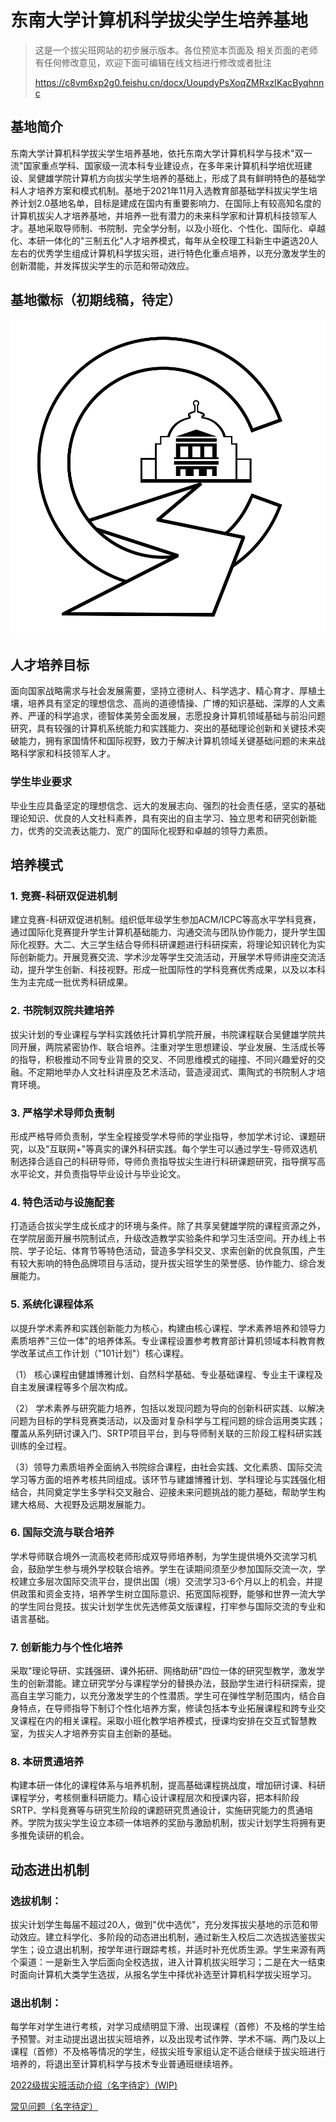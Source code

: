 # 东南大学计算机科学拔尖学生培养基地

> 这是一个拔尖班网站的初步展示版本。各位预览本页面及
> 相关页面的老师有任何修改意见，欢迎下面可编辑在线文档进行修改或者批注
>
> https://c8vm6xp2g0.feishu.cn/docx/UoupdyPsXoqZMRxzIKacByqhnnc

## 基地简介

东南大学计算机科学拔尖学生培养基地，依托东南大学计算机科学与技术"双一流"国家重点学科、国家级一流本科专业建设点，在多年来计算机科学培优班建设、吴健雄学院计算机方向拔尖学生培养的基础上，形成了具有鲜明特色的基础学科人才培养方案和模式机制。基地于2021年11月入选教育部基础学科拔尖学生培养计划2.0基地名单，目标是建成在国内有重要影响力、在国际上有较高知名度的计算机拔尖人才培养基地，并培养一批有潜力的未来科学家和计算机科技领军人才。基地采取导师制、书院制、完全学分制，以及小班化、个性化、国际化、卓越化、本研一体化的"三制五化"人才培养模式，每年从全校理工科新生中遴选20人左右的优秀学生组成计算机科学拔尖班，进行特色化重点培养，以充分激发学生的创新潜能，并发挥拔尖学生的示范和带动效应。

## 基地徽标（初期线稿，待定）
<img alt="基地徽标线稿" src="/img/index/logo.png" style="width=10em; height=10em;">

## 人才培养目标

面向国家战略需求与社会发展需要，坚持立德树人、科学选才、精心育才、厚植土壤，培养具有坚定的理想信念、高尚的道德情操、广博的知识基础、深厚的人文素养、严谨的科学追求，德智体美劳全面发展，志愿投身计算机领域基础与前沿问题研究，具有较强的计算机系统能力和实践能力、突出的基础理论创新和关键技术突破能力，拥有家国情怀和国际视野，致力于解决计算机领域关键基础问题的未来战略科学家和科技领军人才。

### 学生毕业要求

毕业生应具备坚定的理想信念、远大的发展志向、强烈的社会责任感，坚实的基础理论知识、优良的人文社科素养，具有突出的自主学习、独立思考和研究创新能力，优秀的交流表达能力、宽广的国际化视野和卓越的领导力素质。

## 培养模式

### 1\. 竞赛-科研双促进机制

建立竞赛-科研双促进机制。组织低年级学生参加ACM/ICPC等高水平学科竞赛，通过国际化竞赛提升学生计算机基础能力、沟通交流与团队协作能力，提升学生国际化视野。大二、大三学生结合导师科研课题进行科研探索，将理论知识转化为实际创新能力。开展竞赛交流、学术沙龙等学生交流活动，开展学术导师讲座交流活动，提升学生创新、科技视野。形成一批国际性的学科竞赛优秀成果，以及以本科生为主完成一批优秀科研成果。

### 2\. 书院制双院共建培养

拔尖计划的专业课程与学科实践依托计算机学院开展，书院课程联合吴健雄学院共同开展，两院紧密协作、联合培养。注重对学生思想建设、学业发展、生活成长等的指导，积极推动不同专业背景的交叉、不同思维模式的碰撞、不同兴趣爱好的交融。不定期地举办人文社科讲座及艺术活动，营造浸润式、熏陶式的书院制人才培育环境。

### 3\. 严格学术导师负责制

形成严格导师负责制，学生全程接受学术导师的学业指导，参加学术讨论、课题研究，以及"互联网+"等真实的课外科研实践。每个学生可以通过学生-导师双选机制选择合适自己的科研导师，导师负责指导拔尖生进行科研课题研究，指导撰写高水平论文，并负责指导毕业设计与毕业论文。

### 4\. 特色活动与设施配套

打造适合拔尖学生成长成才的环境与条件。除了共享吴健雄学院的课程资源之外，在学院层面开展书院制试点，升级改造教学实验条件和学习生活空间。开办线上书院、学子论坛、体育节等特色活动，营造多学科交叉、求索创新的优良氛围，产生有较大影响的特色品牌项目与活动，提升拔尖班学生的荣誉感、协作能力、综合发展能力。

### 5\. 系统化课程体系

以提升学术素养和实践创新能力为核心，构建由核心课程、学术素养培养和领导力素质培养"三位一体"的培养体系。专业课程设置参考教育部计算机领域本科教育教学改革试点工作计划（"101计划"）核心课程。

（1）
核心课程由健雄博雅计划、自然科学基础、专业基础课程、专业主干课程及自主发展课程等多个层次构成。

（2）
学术素养与研究能力培养，包括以发现问题为导向的创新科研实践、以解决问题为目标的学科竞赛类活动，以及面对复杂科学与工程问题的综合运用类实践；覆盖从系列研讨课入门、SRTP项目平台，到与导师制关联的三阶段工程科研实践训练的全过程。

（3）领导力素质培养全面纳入书院综合课程，由社会实践、文化素质、国际交流学习等方面的培养考核共同组成。该环节与建雄博雅计划、学科理论与实践强化相结合，共同奠定学生多学科交叉融合、迎接未来问题挑战的能力基础，帮助学生构建大格局、大视野及远期发展能力。

### 6\. 国际交流与联合培养

学术导师联合境外一流高校老师形成双导师培养制，为学生提供境外交流学习机会，鼓励学生参与境外学校联合培养。学生在读期间须至少参加国际交流一次，学校建立多层次国际交流平台，提供出国（境）交流学习3-6个月以上的机会，并提供政策和资金支持，培养学生树立国际意识、拓宽国际视野，能够和世界一流大学的学生同台竞技。拔尖计划学生优先选修英文版课程，打牢参与国际交流的专业和语言基础。

### 7\. 创新能力与个性化培养

采取"理论导研、实践强研、课外拓研、网络助研"四位一体的研究型教学，激发学生的创新潜能。建立研究学分与课程学分的替换办法，鼓励学生进行科研探索，提高自主学习能力，以充分激发学生的个性潜质。学生可在弹性学制范围内，结合自身特点，在导师指导下制订个性化培养方案，修读包括本专业拓展课程和跨专业交叉课程在内的相关课程。采取小班化教学培养模式，授课均安排在交互式智慧教室，为拔尖人才培养夯实自主创新的基础。

### 8\. 本研贯通培养

构建本研一体化的课程体系与培养机制，提高基础课程挑战度，增加研讨课、科研课程学分，考核侧重科研能力。精心设计课程层次和授课内容，把本科阶段SRTP、学科竞赛等与研究生阶段的课题研究贯通设计，实施研究能力的贯通培养。学院为拔尖学生设立本硕一体培养的奖励与激励机制，拔尖计划学生将拥有更多推免读研的机会。

## 动态进出机制

### 选拔机制：

拔尖计划学生每届不超过20人，做到"优中选优"，充分发挥拔尖基地的示范和带动效应。建立科学化、多阶段的动态进出机制，通过新生入校后二次选拔选鉴拔尖学生；设立退出机制，按学年进行跟踪考核，并适时补充优质生源。学生来源有两个渠道：一是新生入学后面向全校选拔，进入计算机拔尖班学习；二是在大一结束时面向计算机大类学生选拔，从报名学生中择优补选至计算机科学拔尖班学习。

### 退出机制：

每学年对学生进行考核，对学习成绩明显下滑、出现课程（首修）不及格的学生给予预警。对主动提出退出拔尖班培养，以及出现考试作弊、学术不端、两门及以上课程（首修）不及格等情况的学生，经拔尖班专家组认定不适合继续于拔尖班进行培养的，将退出至计算机科学与技术专业普通班继续培养。

[2022级拔尖班活动介绍（名字待定）(WIP)](/event.html)

[常见问题（名字待定）](/faq.html)
